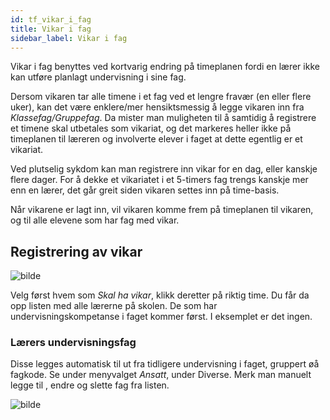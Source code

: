 ```yaml
---
id: tf_vikar_i_fag
title: Vikar i fag
sidebar_label: Vikar i fag
---
```

Vikar i fag benyttes ved kortvarig endring på timeplanen fordi en lærer ikke kan utføre planlagt undervisning i sine fag. 

Dersom vikaren tar alle timene i et fag ved et lengre fravær (en eller flere uker), kan det være enklere/mer hensiktsmessig å legge vikaren inn fra _Klassefag/Gruppefag_. Da mister man muligheten til å samtidig å registrere et timene skal utbetales som vikariat, og det markeres heller ikke på timeplanen til læreren og involverte elever i faget at dette egentlig er et vikariat.

Ved plutselig sykdom kan man registrere inn vikar for en dag, eller kanskje flere dager. For å dekke et vikariatet i et 5-timers fag trengs kanskje mer enn en lærer, det går greit siden vikaren settes inn på time-basis.

Når vikarene er lagt inn, vil vikaren komme frem på timeplanen til vikaren, og til alle elevene som har fag med vikar.

## Registrering av vikar

![bilde](https://user-images.githubusercontent.com/80097133/146921036-c0d7c2d4-47d2-42f9-be4a-750023f8d760.png)

Velg først hvem som _Skal ha vikar_, klikk deretter på riktig time. Du får da opp listen med alle lærerne på skolen. De som har undervisningskompetanse i faget kommer først. I eksemplet er det ingen. 

### Lærers undervisningsfag

Disse legges automatisk til ut fra tidligere undervisning i faget, gruppert øå fagkode. Se under menyvalget _Ansatt_, under Diverse. Merk man manuelt legge til , endre og slette fag fra listen.
 
 ![bilde](https://user-images.githubusercontent.com/80097133/146923256-e37bbe42-72a8-4425-b64c-7e01c789c3b1.png)



